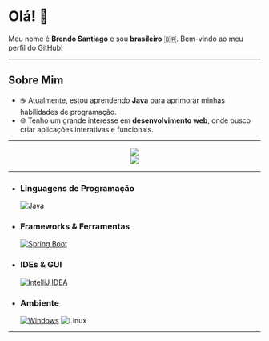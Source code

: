 # Olá! 👋

Meu nome é **Brendo Santiago** e sou **brasileiro** 🇧🇷. Bem-vindo ao meu perfil do GitHub!

---

## Sobre Mim

- ☕ Atualmente, estou aprendendo **Java** para aprimorar minhas habilidades de programação.
- 🌐 Tenho um grande interesse em **desenvolvimento web**, onde busco criar aplicações interativas e funcionais.

---

<div align="center" class="flex-container">
  <div>
    <img src="https://github-readme-stats.vercel.app/api?username=BrendoSantiago&show_icons=true&theme=vision-friendly-dark"/>
    <br>
    <img src="https://github-readme-stats.vercel.app/api/top-langs/?username=Brendo-Santiago&layout=pie&theme=vision-friendly-dark"/>
  </div>
</div>

---

- ### Linguagens de Programação

    ![Java](https://img.shields.io/badge/Java-ED8B00?style=plastic&logo=openjdk&logoColor=white)

- ### Frameworks & Ferramentas

    [![Spring Boot](https://img.shields.io/badge/Spring%20Boot-6DB33F?logo=springboot&logoColor=fff)](#)

- ### IDEs & GUI

    [![IntelliJ IDEA](https://img.shields.io/badge/IntelliJIDEA-000000.svg?logo=intellij-idea&logoColor=white&style=plastic)](#)

- ### Ambiente

    [![Windows](https://custom-icon-badges.demolab.com/badge/Windows-0078D6?logo=windows11&logoColor=white&style=plastic)](#) 
    ![Linux](https://img.shields.io/badge/Linux-FCC624?logo=linux&style=plastic&logoColor=black)

---

